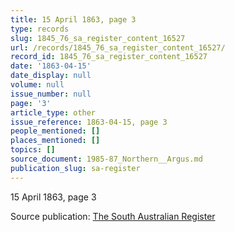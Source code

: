 ```yaml
---
title: 15 April 1863, page 3
type: records
slug: 1845_76_sa_register_content_16527
url: /records/1845_76_sa_register_content_16527/
record_id: 1845_76_sa_register_content_16527
date: '1863-04-15'
date_display: null
volume: null
issue_number: null
page: '3'
article_type: other
issue_reference: 1863-04-15, page 3
people_mentioned: []
places_mentioned: []
topics: []
source_document: 1985-87_Northern__Argus.md
publication_slug: sa-register
---
```


15 April 1863, page 3

Source publication: [The South Australian Register](/publications/sa-register/)
